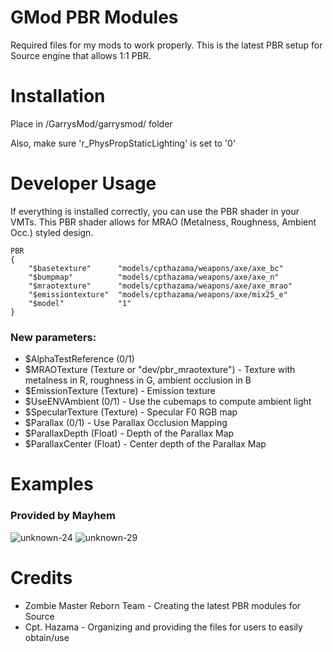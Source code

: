 # GMod PBR Modules
Required files for my mods to work properly. This is the latest PBR setup for Source engine that allows 1:1 PBR.

# Installation
Place in /GarrysMod/garrysmod/ folder

Also, make sure 'r_PhysPropStaticLighting' is set to '0'

# Developer Usage
If everything is installed correctly, you can use the PBR shader in your VMTs. This PBR shader allows for MRAO (Metalness, Roughness, Ambient Occ.) styled design.

```vmt
PBR
{
    "$basetexture"      "models/cpthazama/weapons/axe/axe_bc"
    "$bumpmap"          "models/cpthazama/weapons/axe/axe_n"
    "$mraotexture"      "models/cpthazama/weapons/axe/axe_mrao"
    "$emissiontexture"  "models/cpthazama/weapons/axe/mix25_e"
    "$model"            "1"
}
```

### New parameters:
- $AlphaTestReference (0/1)
- $MRAOTexture (Texture or "dev/pbr_mraotexture") - Texture with metalness in R, roughness in G, ambient occlusion in B
- $EmissionTexture (Texture) - Emission texture
- $UseENVAmbient (0/1) - Use the cubemaps to compute ambient light
- $SpecularTexture (Texture) - Specular F0 RGB map
- $Parallax (0/1) - Use Parallax Occlusion Mapping
- $ParallaxDepth (Float) - Depth of the Parallax Map
- $ParallaxCenter (Float) - Center depth of the Parallax Map

# Examples
### Provided by Mayhem
![unknown-24](https://user-images.githubusercontent.com/7193583/169636307-03911f50-00a9-44c5-927f-b283e8ab64e7.png)
![unknown-29](https://user-images.githubusercontent.com/7193583/169636315-b942e7df-95e3-4e3f-8f3a-757bbf19b2dd.png)

# Credits
- Zombie Master Reborn Team - Creating the latest PBR modules for Source
- Cpt. Hazama - Organizing and providing the files for users to easily obtain/use
